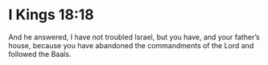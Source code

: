 # I Kings 18:18

And he answered, I have not troubled Israel, but you have, and your father’s house, because you have abandoned the commandments of the Lord and followed the Baals.
